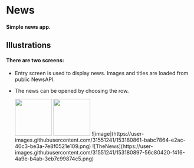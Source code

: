 # News
#### Simple news app.


## Illustrations
#### There are two screens:
- Entry screen is used to display news. Images and titles are loaded from public NewsAPI.
- The news can be opened by choosing the row.

  <img src="https://user-images.githubusercontent.com/31551241/153180861-babc7864-e2ac-40c3-be3a-7e8f0521e109.png" width="100" />
  <img src="https://user-images.githubusercontent.com/31551241/153180897-56c80420-f416-4a9e-b4ab-3eb7c99874c5.png" width="100" /> 
  ![image](https://user-images.githubusercontent.com/31551241/153180861-babc7864-e2ac-40c3-be3a-7e8f0521e109.png) ![TheNews](https://user-images.githubusercontent.com/31551241/153180897-56c80420-f416-4a9e-b4ab-3eb7c99874c5.png)
